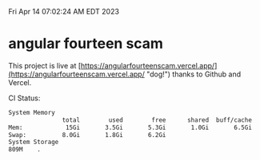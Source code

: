 Fri Apr 14 07:02:24 AM EDT 2023

# angular fourteen scam


This project is live at [https://angularfourteenscam.vercel.app/](https://angularfourteenscam.vercel.app/ "dog!") thanks to Github and Vercel.

CI Status: 

```bash
System Memory
               total        used        free      shared  buff/cache   available
Mem:            15Gi       3.5Gi       5.3Gi       1.0Gi       6.5Gi        10Gi
Swap:          8.0Gi       1.8Gi       6.2Gi
System Storage
809M	.
```
